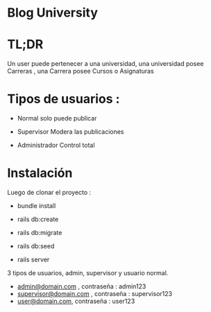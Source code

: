 # Blog University

# TL;DR
Un user puede pertenecer a una universidad, una universidad posee Carreras , una Carrera posee Cursos o Asignaturas

# Tipos de usuarios : 

* Normal solo puede publicar

* Supervisor Modera las publicaciones

* Administrador Control total

# Instalación
Luego de clonar el proyecto :

* bundle install

* rails db:create

* rails db:migrate

* rails db:seed

* rails server

3 tipos de usuarios, admin, supervisor y usuario normal.

* admin@domain.com , contraseña : admin123
* supervisor@domain.com , contraseña : supervisor123
* user@domain.com, contraseña : user123
